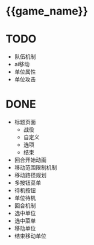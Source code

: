 # {{game_name}}

# TODO
- 队伍机制
- ai移动
- 单位属性
- 单位攻击
# DONE
- 标题页面
    - 战役
    - 自定义
    - 选项
    - 结束
- 回合开始动画
- 移动范围限制机制
- 移动路径规划
- 多按钮菜单
- 待机按钮
- 单位待机
- 回合机制
- 选中单位
- 选中菜单
- 移动单位
- 结束移动单位